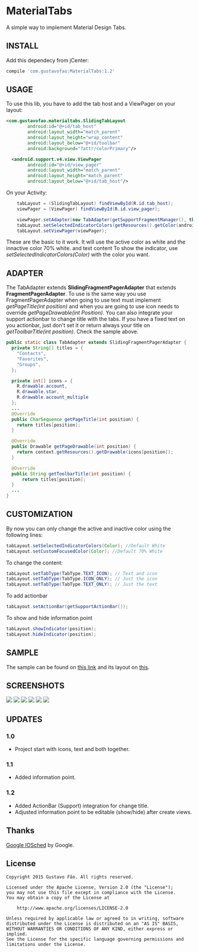 # MaterialTabs

A simple way to implement Material Design Tabs.

## INSTALL
Add this dependecy from jCenter:

``` groovy
compile 'com.gustavofao:MaterialTabs:1.2'
```

## USAGE
To use this lib, you have to add the tab host and a ViewPager on your layout:
``` xml
<com.gustavofao.materialtabs.SlidingTabLayout
        android:id="@+id/tab_host"
        android:layout_width="match_parent"
        android:layout_height="wrap_content"
        android:layout_below="@+id/toolbar"
        android:background="?attr/colorPrimary"/>

  <android.support.v4.view.ViewPager
        android:id="@+id/view_pager"
        android:layout_width="match_parent"
        android:layout_height="match_parent"
        android:layout_below="@+id/tab_host"/>
```

On your Activity:
``` java
    tabLayout = (SlidingTabLayout) findViewById(R.id.tab_host);
    viewPager = (ViewPager) findViewById(R.id.view_pager);

    viewPager.setAdapter(new TabAdapter(getSupportFragmentManager(), this));
    tabLayout.setSelectedIndicatorColors(getResources().getColor(android.R.color.white));
    tabLayout.setViewPager(viewPager);
```

These are the basic to it work. It will use the active color as white and the innactive color 70% white. and text content To show the indicator, use *setSelectedIndicatorColors(Color)* with the color you want.

## ADAPTER
The TabAdapter extends **SlidingFragmentPagerAdapter** that extends **FragmentPagerAdapter**. To use is the same way you use FragmentPagerAdapter when going to use text must implement *getPageTitle(int position)* and when you are going to use icon needs to override *getPageDrawable(int Position)*. You can also integrate your support actionbar to change title with the tabs. If you have a fixed text on you actionbar, just don't set it or return always your title on *getToolbarTitle(int position)*. Check the sample above.
``` java
public static class TabAdapter extends SlidingFragmentPagerAdapter {
  private String[] titles = {
    "Contacts",
    "Favorites",
    "Groups",
  };

  private int[] icons = {
    R.drawable.account,
    R.drawable.star,
    R.drawable.account_multiple
  };
  ...
  @Override
  public CharSequence getPageTitle(int position) {
    return titles[position];
  }

  @Override
  public Drawable getPageDrawable(int position) {
    return context.getResources().getDrawable(icons[position]);
  }

  @Override
  public String getToolbarTitle(int position) {
      return titles[position];
  }
  ...
}
```

## CUSTOMIZATION

By now you can only change the active and inactive color using the following lines:
``` java
tabLayout.setSelectedIndicatorColors(Color); //Default White
tabLayout.setCustomFocusedColor(Color); //Default 70% White
```

To change the content:
``` java
tabLayout.setTabType(TabType.TEXT_ICON); // Text and icon
tabLayout.setTabType(TabType.ICON_ONLY); // Just the icon
tabLayout.setTabType(TabType.TEXT_ONLY); // Just the text
```

To add actionbar
``` java
tabLayout.setActionBar(getSupportActionBar());
```

To show and hide information point
``` java
tabLayout.showIndicator(position);
tabLayout.hideIndicator(position);
```
## SAMPLE
The sample can be found on [this link](https://github.com/faogustavo/MaterialTabs/blob/master/sample/src/main/java/com/gustavofao/materialtablayout/sample/MainActivity.java) and its layout on [this](https://github.com/faogustavo/MaterialTabs/blob/master/sample/src/main/res/layout/activity_main.xml).

## SCREENSHOTS
![](screenshots/tela_01.png)
![](screenshots/tela_02.png)
![](screenshots/tela_03.png)
![](screenshots/tela_04.png)
![](screenshots/tela_05.png)
![](screenshots/tela_06.png)

## UPDATES

### 1.0
- Project start with icons, text and both together.

### 1.1
- Added information point.

### 1.2
- Added ActionBar (Support) integration for change title.
- Adjusted information point to be editable (show/hide) after create views.

## Thanks
[Google IOSched](https://github.com/google/iosched/) by Google.

## License
    Copyright 2015 Gustavo Fão. All rights reserved.

    Licensed under the Apache License, Version 2.0 (the "License");
    you may not use this file except in compliance with the License.
    You may obtain a copy of the License at

        http://www.apache.org/licenses/LICENSE-2.0

    Unless required by applicable law or agreed to in writing, software
    distributed under the License is distributed on an "AS IS" BASIS,
    WITHOUT WARRANTIES OR CONDITIONS OF ANY KIND, either express or implied.
    See the License for the specific language governing permissions and
    limitations under the License.
